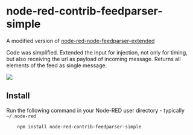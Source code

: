 node-red-contrib-feedparser-simple
========================

A modified version of [node-red-node-feedparser-extended](https://github.com/RayPS/node-red-contrib-feedparser-2) 

Code was simplified.
Extended the input for injection, not only for timing, but also receiving the url as payload of incoming message. 
Returns all elements of the feed as single message.

![](screenshot.png)


Install
-------

Run the following command in your Node-RED user directory - typically `~/.node-red`

        npm install node-red-contrib-feedparser-simple
